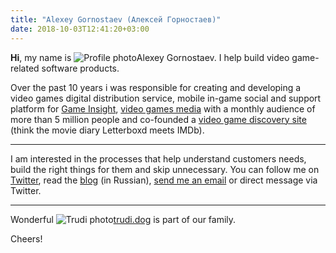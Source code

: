 ```yaml
---
title: "Alexey Gornostaev (Алексей Горностаев)"
date: 2018-10-03T12:41:20+03:00
---
```


__Hi__, my name is ![Profile photo](/img/profile-photo.jpg)Alexey Gornostaev. I help build video game-related software products. 

Over the past 10 years i was responsible for creating and developing a video games digital distribution service, mobile in-game social and support platform for [Game Insight](https://www.game-insight.com/en), [video games media](https://kanobu.ru/) with a monthly audience of more than 5 million people and co-founded a [video game discovery site](https://rawg.io/) (think the movie diary Letterboxd meets IMDb).

---

I am interested in the processes that help understand customers needs,  build the right things for them and skip unnecessary. You can follow me on [Twitter](https://twitter.com/#!/accujazz), read the [blog](/posts) (in Russian), [send me an email](mailto:me@alexey.is) or direct message via Twitter.

---

<!--
Some sample entries from the blog:

- [О форме, функции и вреде паттерн-мышления](/posts/2020-03-31-form-function-and-pattern-based-thinking/)
- [О скраме и зацикленности на скорости](/posts/2020-03-20-scrum-and-fixation-on-speed/)
- [Если не получается ремоут, то и в офисе у вас что-то не так](/posts/2020-03-17-remote-work-struggles/)
- [Re: «Чума на оба ваших стора»](/posts/re-plague-on-games-markets/)
- [You Have Nothing to Play](/posts/you-have-nothing-to-play/)
- [Video Game Markets Fail at Recommending Games](/posts/video-game-markets-fail-at-recommending-games/)

---
-->

Wonderful ![Trudi photo](/img/trudi.jpg)[trudi.dog](http://trudi.dog) is part of our family.

Cheers!
